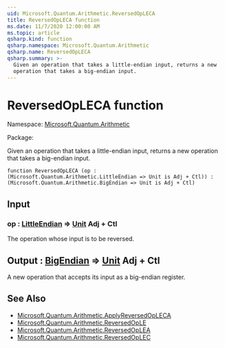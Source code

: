```yaml
---
uid: Microsoft.Quantum.Arithmetic.ReversedOpLECA
title: ReversedOpLECA function
ms.date: 11/7/2020 12:00:00 AM
ms.topic: article
qsharp.kind: function
qsharp.namespace: Microsoft.Quantum.Arithmetic
qsharp.name: ReversedOpLECA
qsharp.summary: >-
  Given an operation that takes a little-endian input, returns a new
  operation that takes a big-endian input.
---
```


# ReversedOpLECA function

Namespace: [Microsoft.Quantum.Arithmetic](xref:Microsoft.Quantum.Arithmetic)

Package: [](https://nuget.org/packages/)


Given an operation that takes a little-endian input, returns a newoperation that takes a big-endian input.

```qsharp
function ReversedOpLECA (op : (Microsoft.Quantum.Arithmetic.LittleEndian => Unit is Adj + Ctl)) : (Microsoft.Quantum.Arithmetic.BigEndian => Unit is Adj + Ctl)
```


## Input

### op : [LittleEndian](xref:Microsoft.Quantum.Arithmetic.LittleEndian) => [Unit](xref:microsoft.quantum.lang-ref.unit) Adj + Ctl

The operation whose input is to be reversed.



## Output : [BigEndian](xref:Microsoft.Quantum.Arithmetic.BigEndian) => [Unit](xref:microsoft.quantum.lang-ref.unit) Adj + Ctl

A new operation that accepts its input as a big-endian register.

## See Also

- [Microsoft.Quantum.Arithmetic.ApplyReversedOpLECA](xref:Microsoft.Quantum.Arithmetic.ApplyReversedOpLECA)
- [Microsoft.Quantum.Arithmetic.ReversedOpLE](xref:Microsoft.Quantum.Arithmetic.ReversedOpLE)
- [Microsoft.Quantum.Arithmetic.ReversedOpLEA](xref:Microsoft.Quantum.Arithmetic.ReversedOpLEA)
- [Microsoft.Quantum.Arithmetic.ReversedOpLEC](xref:Microsoft.Quantum.Arithmetic.ReversedOpLEC)